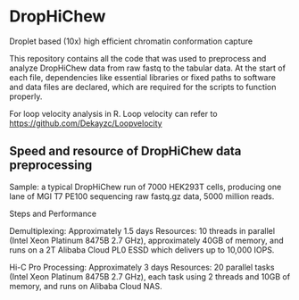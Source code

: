 # DropHiChew
Droplet based (10x) high efficient chromatin conformation capture

This repository contains all the code that was used to preprocess and analyze DropHiChew data from raw fastq to the tabular data. At the start of each file, dependencies like essential libraries or fixed paths to software and data files are declared, which are required for the scripts to function properly.

For loop velocity analysis in R. Loop velocity can refer to https://github.com/Dekayzc/Loopvelocity



## Speed and resource of DropHiChew data preprocessing
Sample: a typical DropHiChew run of 7000 HEK293T cells, producing one lane of MGI T7 PE100 sequencing raw fastq.gz data, 5000 million reads.

Steps and Performance

Demultiplexing: Approximately 1.5 days
Resources: 10 threads in parallel (Intel Xeon Platinum 8475B 2.7 GHz), approximately 40GB of memory, and runs on a 2T Alibaba Cloud PL0 ESSD which delivers up to 10,000 IOPS.

Hi-C Pro Processing: Approximately 3 days
Resources: 20 parallel tasks (Intel Xeon Platinum 8475B 2.7 GHz), each task using 2 threads and 10GB of memory, and runs on Alibaba Cloud NAS.


